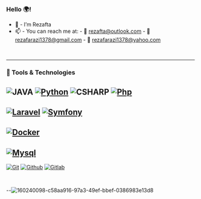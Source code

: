 <h3> Hello 🌍! </h3>

- 👋 - I’m Rezafta
- 📫 - You can reach me at: - 📧 rezafta@outlook.com -  📧  rezafarazi1378@gmail.com -  📧  rezafarazi1378@yahoo.com

<br>
<hr>

### 🔧 Tools & Technologies

![JAVA](https://img.shields.io/static/v1?message=JAVA&style=flat&logo=oracle&labelColor=5c5c5c&color=1182c3&logoColor=white&label=%20&style=plastic)
[![Python](https://img.shields.io/badge/Python%20-%2314354C?&style=flat&logo=python&logoColor=%23F7DF1A)](https://www.python.org/)
![CSHARP](https://img.shields.io/static/v1?message=C#&style=flat&logo=microsoft&labelColor=5c5c5c&color=1182c3&logoColor=white&label=%20&style=plastic)
[![Php](https://img.shields.io/badge/PHP%20-%23007BCA?&style=flat&logo=php&logoColor=white)](https://www.php.net/)
---
[![Laravel](https://img.shields.io/badge/laravel-35495E?&style=flat&logo=laravel&ogoColor=white)](https://www.laravel.com/)
[![Symfony](https://img.shields.io/badge/symfony-black?&style=flat&logo=symfony&logoColor=white)](https://symfony.com/)
---
[![Docker](https://img.shields.io/badge/docker%20-%230db7ed?&style=flat&logo=docker&logoColor=white)](https://www.docker.com/)
---
[![Mysql](https://img.shields.io/badge/Mysql-grey?&style=flat&logo=mysql&logoColor=white)](https://www.mysql.com/)
---
[![Git](https://img.shields.io/badge/git%20-%23F05033?&style=flat&logo=git&logoColor=white)](https://git-scm.com/)
[![Github](https://img.shields.io/badge/github-grey?&style=flat&logo=github&logoColor=white)](https://github.com)
[![Gitlab](https://img.shields.io/badge/gitlab-blueviolet?&style=flat&logo=gitlab&logoColor=orange)](https://about.gitlab.com/)

<br>

--![160240098-c58aa916-97a3-49ef-bbef-0386983e13d8](https://user-images.githubusercontent.com/45543047/162906088-bb9c897c-76d7-420b-87ef-69a5d4537f2e.png)
